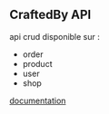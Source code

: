 ## CraftedBy API

api crud disponible sur :

- order
- product
- user
- shop

[documentation](https://documenter.getpostman.com/view/31336583/2sA3Bhda1n#8abc886b-7ab3-434e-a311-74b30ad50958)
